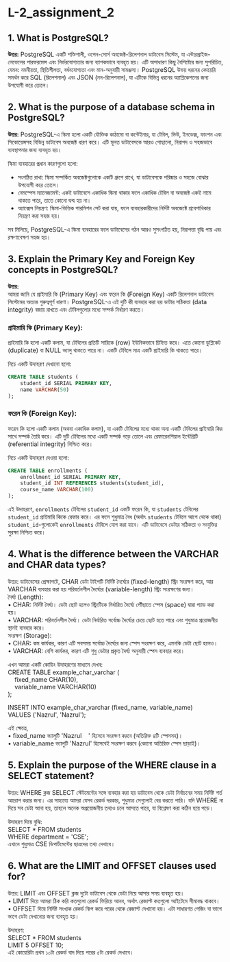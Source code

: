 # L-2_assignment_2

## 1. What is PostgreSQL?

**উত্তর:** PostgreSQL একটি শক্তিশালী, ওপেন-সোর্স অবজেক্ট-রিলেশনাল ডাটাবেস সিস্টেম, যা এন্টারপ্রাইজ-লেভেলের পারফরমেন্স এবং নির্ভরযোগ্যতার জন্য ব্যাপকভাবে ব্যবহৃত হয়। এটি অসাধারণ কিছু বৈশিষ্ট্যের জন্য সুপরিচিত, যেমন: নমনীয়তা, স্থিতিশীলতা, বর্ধনযোগ্যতা এবং মান-অনুযায়ী সামঞ্জস্য। PostgreSQL উভয় ধরনের কোয়েরি সমর্থন করে SQL (রিলেশনাল) এবং JSON (নন-রিলেশনাল), যা এটিকে বিভিন্ন ধরনের অ্যাপ্লিকেশনের জন্য উপযোগী করে তোলে।

## 2. What is the purpose of a database schema in PostgreSQL?

**উত্তর:** PostgreSQL-এ স্কিমা হলো একটি যৌক্তিক কাঠামো বা কন্টেইনার, যা টেবিল, ভিউ, ইনডেক্স, ফাংশন এবং সিকোয়েন্সসহ বিভিন্ন ডাটাবেস অবজেক্ট ধারণ করে। এটি মূলত ডাটাবেসকে আরও গোছালো, নিরাপদ ও সহজভাবে ব্যবস্থাপনার জন্য ব্যবহৃত হয়।

স্কিমা ব্যবহারের প্রধান কারণগুলো হলো:

- সংগঠিত রাখা: স্কিমা সম্পর্কিত অবজেক্টগুলোকে একটি গ্রুপে রাখে, যা ডাটাবেসকে পরিষ্কার ও সহজে বোঝার উপযোগী করে তোলে।
- নেমস্পেস ম্যানেজমেন্ট: একই ডাটাবেসে একাধিক স্কিমা থাকার ফলে একাধিক টেবিল বা অবজেক্ট একই নামে থাকতে পারে, তাতে কোনো দ্বন্দ্ব হয় না।
- অ্যাক্সেস নিয়ন্ত্রণ: স্কিমা-ভিত্তিক পারমিশন সেট করা যায়, ফলে ব্যবহারকারীদের নির্দিষ্ট অবজেক্টে প্রবেশাধিকার নিয়ন্ত্রণ করা সহজ হয়।

সব মিলিয়ে, PostgreSQL-এ স্কিমা ব্যবহারের ফলে ডাটাবেসের গঠন আরও সুসংগঠিত হয়, নিরাপত্তা বৃদ্ধি পায় এবং রক্ষণাবেক্ষণ সহজ হয়।

## 3. Explain the Primary Key and Foreign Key concepts in PostgreSQL?

**উত্তর:**  
আমরা জানি যে প্রাইমারি কি (Primary Key) এবং ফরেন কি (Foreign Key) একটি রিলেশনাল ডাটাবেস সিস্টেমের অত্যন্ত গুরুত্বপূর্ণ ধারণা। PostgreSQL-এ এই দুটি কী ব্যবহার করা হয় ডাটার সঠিকতা (data integrity) বজায় রাখতে এবং টেবিলগুলোর মধ্যে সম্পর্ক নির্ধারণ করতে।

### প্রাইমারি কি (Primary Key):

প্রাইমারি কি হলো একটি কলাম, যা টেবিলের প্রতিটি সারিকে (row) ইউনিকভাবে চিহ্নিত করে। এতে কোনো ডুপ্লিকেট (duplicate) বা NULL ভ্যালু থাকতে পারে না। একটি টেবিলে মাত্র একটি প্রাইমারি কি থাকতে পারে।

নিচে একটি উদাহরণ দেখানো হলো:

```sql
CREATE TABLE students (
    student_id SERIAL PRIMARY KEY,
    name VARCHAR(50)
);
```

### ফরেন কি (Foreign Key):

ফরেন কি হলো একটি কলাম (অথবা একাধিক কলাম), যা একটি টেবিলের মধ্যে থাকা অন্য একটি টেবিলের প্রাইমারি কির সাথে সম্পর্ক তৈরি করে। এটি দুটি টেবিলের মধ্যে একটি সম্পর্ক গড়ে তোলে এবং রেফারেনশিয়াল ইন্টেগ্রিটি (referential integrity) নিশ্চিত করে।

নিচে একটি উদাহরণ দেওয়া হলো:

```sql
CREATE TABLE enrollments (
    enrollment_id SERIAL PRIMARY KEY,
    student_id INT REFERENCES students(student_id),
    course_name VARCHAR(100)
);
```

এই উদাহরণে, `enrollments` টেবিলের `student_id` একটি ফরেন কি, যা `students` টেবিলের `student_id` প্রাইমারি কিকে রেফার করে। এর ফলে শুধুমাত্র বৈধ (অর্থাৎ `students` টেবিলে আগে থেকে থাকা) `student_id`-গুলোকেই `enrollments` টেবিলে যোগ করা যাবে। এটি ডাটাবেসে ডেটার সঠিকতা ও সংযুক্তির সুরক্ষা নিশ্চিত করে।

## 4. What is the difference between the VARCHAR and CHAR data types?

উত্তর: ডাটাবেসের প্রেক্ষাপটে, CHAR ডেটা টাইপটি নির্দিষ্ট দৈর্ঘ্যের (fixed-length) স্ট্রিং সংরক্ষণ করে, আর VARCHAR ব্যবহার করা হয় পরিবর্তনশীল দৈর্ঘ্যের (variable-length) স্ট্রিং সংরক্ষণের জন্য।  
দৈর্ঘ্য (Length):  
• CHAR: নির্দিষ্ট দৈর্ঘ্য। ডেটা ছোট হলেও স্ট্রিংটিকে নির্ধারিত দৈর্ঘ্যে পৌঁছাতে স্পেস (space) দ্বারা প্যাড করা হয়।  
• VARCHAR: পরিবর্তনশীল দৈর্ঘ্য। ডেটা নির্ধারিত সর্বোচ্চ দৈর্ঘ্যের চেয়ে ছোট হতে পারে এবং শুধুমাত্র প্রয়োজনীয় স্থানই ব্যবহার করে।  
সংরক্ষণ (Storage):  
• CHAR: কম কার্যকর, কারণ এটি সবসময় সর্বোচ্চ দৈর্ঘ্যের জন্য স্পেস সংরক্ষণ করে, এমনকি ডেটা ছোট হলেও।  
• VARCHAR: বেশি কার্যকর, কারণ এটি শুধু ডেটার প্রকৃত দৈর্ঘ্য অনুযায়ী স্পেস ব্যবহার করে।

এখন আমরা একটি কোডিং উদাহরণের মাধ্যমে দেখব:  
CREATE TABLE example_char_varchar (  
    fixed_name CHAR(10),  
    variable_name VARCHAR(10)  
);

INSERT INTO example_char_varchar (fixed_name, variable_name)  
VALUES ('Nazrul', 'Nazrul');

এই ক্ষেত্রে,  
• fixed_name ভ্যালুটি 'Nazrul    ' হিসেবে সংরক্ষণ করবে (অতিরিক্ত ৪টি স্পেসসহ)।  
• variable_name ভ্যালুটি 'Nazrul' হিসেবেই সংরক্ষণ করবে (কোনো অতিরিক্ত স্পেস ছাড়াই)।

## 5. Explain the purpose of the WHERE clause in a SELECT statement?

উত্তর: WHERE ক্লজ SELECT স্টেটমেন্টের সঙ্গে ব্যবহার করা হয় ডাটাবেস থেকে ডেটা নির্বাচনের সময় নির্দিষ্ট শর্ত আরোপ করার জন্য। এর সাহায্যে আমরা যেসব রেকর্ড দরকার, শুধুমাত্র সেগুলোই বের করতে পারি। যদি WHERE না দিয়ে সব ডেটা আনা হয়, তাহলে অনেক অপ্রয়োজনীয় তথ্যও চলে আসতে পারে, যা বিশ্লেষণ করা কঠিন হয়ে পড়ে।

উদাহরণ দিয়ে বুঝি:  
SELECT \* FROM students  
WHERE department = 'CSE';  
এখানে শুধুমাত্র CSE ডিপার্টমেন্টের ছাত্রদের তথ্য দেখাবে।


## 6. What are the LIMIT and OFFSET clauses used for?  

উত্তর: LIMIT এবং OFFSET ক্লজ দুটো ডাটাবেস থেকে ডেটা নিয়ে আসার সময় ব্যবহৃত হয়।  
•	LIMIT দিয়ে আমরা ঠিক করি কতগুলো রেকর্ড ফিরিয়ে আনব, অর্থাৎ রেজাল্ট কতগুলো আইটেমে সীমাবদ্ধ থাকবে।  
•	OFFSET দিয়ে নির্দিষ্ট সংখ্যক রেকর্ড স্কিপ করে পরের থেকে রেজাল্ট দেখানো হয়। এটা সাধারণত পেজিং বা ভাগে ভাগে ডেটা দেখানোর জন্য ব্যবহৃত হয়।  

উদাহরণ:  
SELECT * FROM students  
LIMIT 5 OFFSET 10;  
এই কোয়েরিটা প্রথম ১০টা রেকর্ড বাদ দিয়ে পরের ৫টা রেকর্ড দেখাবে।

